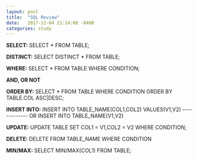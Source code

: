 ```yaml
---
layout: post
title:  "SQL Review"
date:   2017-12-04 23:24:08 -0400
categories: study
---
```


**SELECT:** 
SELECT * 
FROM TABLE;

**DISTINCT:** 
SELECT DISTINCT * 
FROM TABLE;

**WHERE:** 
SELECT *
FROM TABLE
WHERE CONDITION;

**AND, OR NOT**

**ORDER BY:**
SELECT *
FROM TABLE
WHERE CONDITION
ORDER BY TABLE.COL ASC|DESC;

**INSERT INTO:**
INSERT INTO TABLE_NAME(COL1,COL2)
VALUES(V1,V2)
------------- OR
INSERT INTO TABLE_NAME(V1,V2)

**UPDATE:**
UPDATE TABLE
SET COL1 = V1,COL2 = V2
WHERE CONDITION;

**DELETE:**
DELETE FROM TABLE_NAME
WHERE CONDITION

**MIN/MAX:**
SELECT MIN/MAX(COL1)
FROM TABLE;



